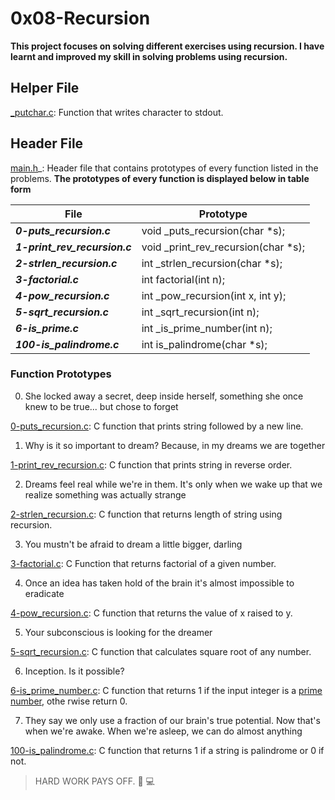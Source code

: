 # 0x08-Recursion

**This project focuses on solving different exercises using recursion. I have learnt and improved my skill in solving problems using recursion.**

## Helper File
[_putchar.c](https://github.com/holbertonschool/_putchar.c/blob/master/_putchar.c): Function that writes character to stdout.

## Header File
[main.h](https://github.com/Nathy-M/alx-low_level_programming/blob/master/0x08-recursion/main.h)_: Header file that contains prototypes of every function listed in the problems.
__The prototypes of every function is displayed below in table form__

|             File                         |      Prototype                                 |
|------------------------------------------|------------------------------------------------|
|***0-puts_recursion.c***                  | void _puts_recursion(char *s);                 |
|***1-print_rev_recursion.c***             | void _print_rev_recursion(char *s);            |
|***2-strlen_recursion.c***                | int _strlen_recursion(char *s);                |
|***3-factorial.c***                       | int factorial(int n);                          |
|***4-pow_recursion.c***                   | int _pow_recursion(int x, int y);              |
|***5-sqrt_recursion.c***                  | int _sqrt_recursion(int n);                    |
|***6-is_prime.c***                        | int _is_prime_number(int n);                   |
|***100-is_palindrome.c***                 | int is_palindrome(char *s);                    |

### Function Prototypes
0. She locked away a secret, deep inside herself, something she once knew to be true... but chose to forget

[0-puts_recursion.c](https://github.com/Nathy-M/alx-low_level_programming/blob/master/0x08-recursion/0-puts_recursion.c): C function that prints string followed by a new line.

1. Why is it so important to dream? Because, in my dreams we are together 

[1-print_rev_recursion.c](https://github.com/Nathy-M/alx-low_level_programming/blob/master/0x08-recursion/1-print_rev_recursion.c): C function that prints string in reverse order.

2. Dreams feel real while we're in them. It's only when we wake up that we realize something was actually strange 

[2-strlen_recursion.c](https://github.com/Nathy-M/alx-low_level_programming/blob/master/0x08-recursion/2-strlen_recursion.c): C function that returns length of string using recursion.

3. You mustn't be afraid to dream a little bigger, darling

[3-factorial.c](https://github.com/Nathy-M/alx-low_level_programming/blob/master/0x08-recursion/3-factorial.c):
C Function that returns factorial of a given number.

4. Once an idea has taken hold of the brain it's almost impossible to eradicate 

[4-pow_recursion.c](https://github.com/Nathy-M/alx-low_level_programming/blob/master/0x08-recursion/4-pow_recursion.c): C function that returns the value of x raised to y.

5. Your subconscious is looking for the dreamer 

[5-sqrt_recursion.c](https://github.com/Nathy-M/alx-low_level_programming/blob/master/0x08-recursion/5-sqrt_recursion.c): C function that calculates square root of any number.

6. Inception. Is it possible? 

[6-is_prime_number.c](https://github.com/Nathy-M/alx-low_level_programming/blob/master/0x08-recursion/6-is_prime_number.c): C function that returns 1 if the input integer is a [prime number](https://en.wikipedia.org/wiki/Prime_number), othe    rwise return 0.

7. They say we only use a fraction of our brain's true potential. Now that's when we're awake. When we're asleep, we can do almost anything 

[100-is_palindrome.c](https://github.com/Nathy-M/alx-low_level_programming/blob/master/0x08-recursion/100-is_palindrome.c): C function that returns 1 if a string is palindrome or 0 if not.



> HARD WORK PAYS OFF. :muscle: :computer:
